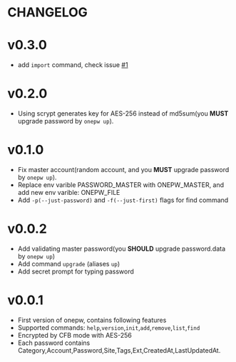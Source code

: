 CHANGELOG
=========

# v0.3.0

* add `import` command, check issue [#1](https://github.com/cloud-org/onepw/issues/1)

# v0.2.0

* Using scrypt generates key for AES-256 instead of md5sum(you **MUST** upgrade password by `onepw up`).

# v0.1.0

* Fix master account(random account, and you **MUST** upgrade password by `onepw up`).
* Replace env varible PASSWORD_MASTER with ONEPW_MASTER, and add new env varible: ONEPW_FILE
* Add `-p(--just-password)` and `-f(--just-first)` flags for find command

# v0.0.2

* Add validating master password(you **SHOULD** upgrade password.data by `onepw up`)
* Add command `upgrade` (aliases `up`)
* Add secret prompt for typing password

# v0.0.1

* First version of onepw, contains following features
* Supported commands: `help`,`version`,`init`,`add`,`remove`,`list`,`find`
* Encrypted by CFB mode with AES-256
* Each password contains Category,Account,Password,Site,Tags,Ext,CreatedAt,LastUpdatedAt.
